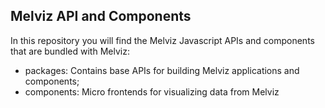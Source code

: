Melviz API and Components
--

In this repository you will find the Melviz Javascript APIs and components that are bundled with Melviz:

* packages: Contains base APIs for building Melviz applications and components;
* components: Micro frontends for visualizing data from Melviz

